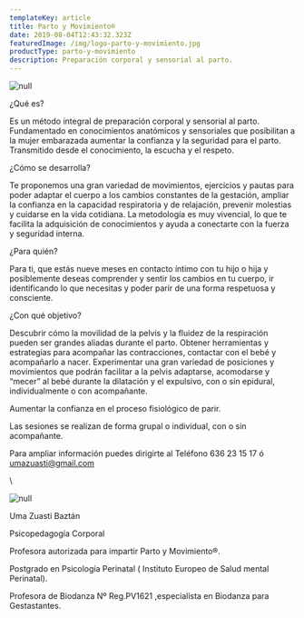 ```yaml
---
templateKey: article
title: Parto y Movimiento®
date: 2019-08-04T12:43:32.323Z
featuredImage: /img/logo-parto-y-movimiento.jpg
productType: parto-y-movimiento
description: Preparación corporal y sensorial al parto.
---
```

![null](/img/logo-parto-y-movimiento.jpg)

¿Qué es?

Es un método integral de preparación corporal y sensorial al parto. Fundamentado en conocimientos anatómicos y sensoriales que posibilitan a la mujer embarazada aumentar la confianza y la seguridad para el parto. Transmitido desde el conocimiento, la escucha y el respeto.

¿Cómo se desarrolla?

Te proponemos una gran variedad de movimientos, ejercicios y pautas para poder adaptar el cuerpo a los cambios constantes de la gestación, ampliar la  confianza en la capacidad respiratoria y de relajación, prevenir molestias y cuidarse en la vida cotidiana. La metodología es muy vivencial, lo que te facilita la adquisición de conocimientos y ayuda a conectarte con la fuerza y seguridad interna.

¿Para quién?

Para ti, que estás nueve meses en contacto íntimo con tu hijo o hija y posiblemente deseas comprender y sentir los cambios en tu cuerpo, ir identificando lo que necesitas y poder parir de una forma respetuosa y consciente.

¿Con qué objetivo?

Descubrir cómo la movilidad de la pelvis y la fluidez de la respiración pueden ser grandes aliadas durante el parto. Obtener herramientas y estrategias para acompañar las contracciones, contactar con el bebé y acompañarlo a nacer. Experimentar una gran variedad de posiciones y movimientos que podrán facilitar a la pelvis adaptarse, acomodarse y “mecer” al bebé durante la dilatación y el expulsivo, con o sin epidural, individualmente o con acompañante.

Aumentar la confianza en el proceso fisiológico de parir.

Las sesiones se realizan de forma grupal o individual, con o sin acompañante.

Para ampliar información puedes dirigirte al Teléfono 636 23 15 17 ó umazuasti@gmail.com

\

![null](/img/p1110153-2-.jpg)

Uma Zuasti Baztán

Psicopedagogía Corporal

Profesora autorizada para impartir Parto y Movimiento®.

Postgrado en Psicología Perinatal ( Instituto Europeo de Salud mental Perinatal).

Profesora de Biodanza Nº Reg.PV1621 ,especialista en Biodanza para Gestastantes.
